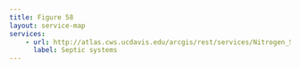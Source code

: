 ```yaml
---
title: Figure 58
layout: service-map
services: 
    - url: http://atlas.cws.ucdavis.edu/arcgis/rest/services/Nitrogen_Sources_and_Loading_to_Groundwater_TR2/Fig58_Percent_of_households_on_septic_systems/MapServer
      label: Septic systems
---
```

 